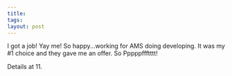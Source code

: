 ```yaml
---
title: 
tags: 
layout: post
---
```

I got a job!  Yay me!  So happy...working for AMS doing developing.  It was my #1 choice and they gave me an offer.   So Pppppffftttt!



Details at 11.
